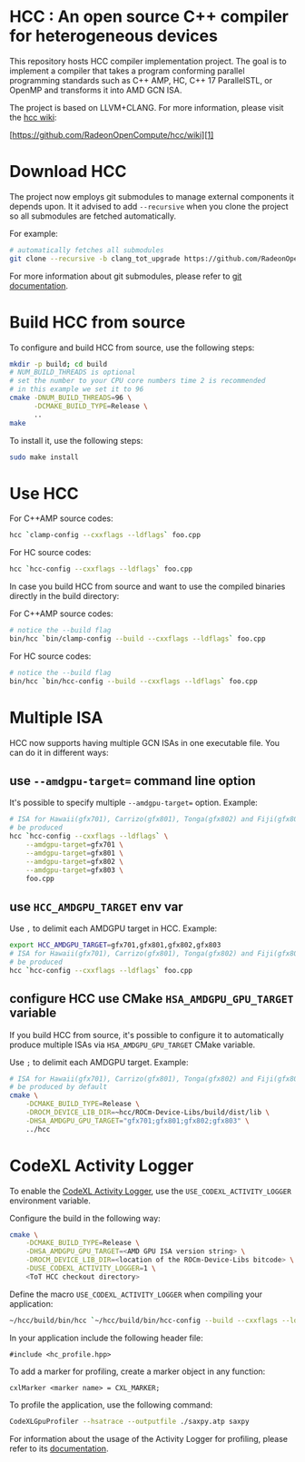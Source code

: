 HCC : An open source C++ compiler for heterogeneous devices
===========================================================
This repository hosts HCC compiler implementation project. The goal is to 
implement a compiler that takes a program conforming parallel programming 
standards such as C++ AMP, HC, C++ 17 ParallelSTL, or OpenMP and transforms it 
into AMD GCN ISA.

The project is based on LLVM+CLANG. For more information, please visit the 
[hcc wiki][1]:

[https://github.com/RadeonOpenCompute/hcc/wiki][1]

Download HCC
============
The project now employs git submodules to manage external components it depends 
upon. It it advised to add `--recursive` when you clone the project so all 
submodules are fetched automatically.

For example:
```bash
# automatically fetches all submodules
git clone --recursive -b clang_tot_upgrade https://github.com/RadeonOpenCompute/hcc.git
```

For more information about git submodules, please refer to [git documentation][2].

Build HCC from source
=====================
To configure and build HCC from source, use the following steps:
```bash
mkdir -p build; cd build
# NUM_BUILD_THREADS is optional
# set the number to your CPU core numbers time 2 is recommended
# in this example we set it to 96
cmake -DNUM_BUILD_THREADS=96 \
      -DCMAKE_BUILD_TYPE=Release \
      ..
make
```

To install it, use the following steps:
```bash
sudo make install
```

Use HCC
=======
For C++AMP source codes:
```bash
hcc `clamp-config --cxxflags --ldflags` foo.cpp
```

For HC source codes:
```bash
hcc `hcc-config --cxxflags --ldflags` foo.cpp
```

In case you build HCC from source and want to use the compiled binaries
directly in the build directory:

For C++AMP source codes:
```bash
# notice the --build flag
bin/hcc `bin/clamp-config --build --cxxflags --ldflags` foo.cpp
```

For HC source codes:
```bash
# notice the --build flag
bin/hcc `bin/hcc-config --build --cxxflags --ldflags` foo.cpp
```

Multiple ISA
============

HCC now supports having multiple GCN ISAs in one executable file. You can do it 
in different ways:

use `--amdgpu-target=` command line option
------------------------------------------
It's possible to specify multiple `--amdgpu-target=` option. Example:

```bash
# ISA for Hawaii(gfx701), Carrizo(gfx801), Tonga(gfx802) and Fiji(gfx803) would 
# be produced
hcc `hcc-config --cxxflags --ldflags` \
    --amdgpu-target=gfx701 \
    --amdgpu-target=gfx801 \
    --amdgpu-target=gfx802 \
    --amdgpu-target=gfx803 \
    foo.cpp
```

use `HCC_AMDGPU_TARGET` env var
------------------------------------------
Use `,` to delimit each AMDGPU target in HCC. Example:

```bash
export HCC_AMDGPU_TARGET=gfx701,gfx801,gfx802,gfx803
# ISA for Hawaii(gfx701), Carrizo(gfx801), Tonga(gfx802) and Fiji(gfx803) would 
# be produced
hcc `hcc-config --cxxflags --ldflags` foo.cpp
```

configure HCC use CMake `HSA_AMDGPU_GPU_TARGET` variable
---------------------------------------------------------
If you build HCC from source, it's possible to configure it to automatically
produce multiple ISAs via `HSA_AMDGPU_GPU_TARGET` CMake variable.

Use `;` to delimit each AMDGPU target. Example:

```bash
# ISA for Hawaii(gfx701), Carrizo(gfx801), Tonga(gfx802) and Fiji(gfx803) would 
# be produced by default
cmake \
    -DCMAKE_BUILD_TYPE=Release \
    -DROCM_DEVICE_LIB_DIR=~hcc/ROCm-Device-Libs/build/dist/lib \
    -DHSA_AMDGPU_GPU_TARGET="gfx701;gfx801;gfx802;gfx803" \
    ../hcc
```

CodeXL Activity Logger
======================
To enable the [CodeXL Activity Logger][7], use the `USE_CODEXL_ACTIVITY_LOGGER` 
environment variable.

Configure the build in the following way: 
```bash
cmake \
    -DCMAKE_BUILD_TYPE=Release \
    -DHSA_AMDGPU_GPU_TARGET=<AMD GPU ISA version string> \
    -DROCM_DEVICE_LIB_DIR=<location of the ROCm-Device-Libs bitcode> \
    -DUSE_CODEXL_ACTIVITY_LOGGER=1 \
    <ToT HCC checkout directory>
```

Define the macro `USE_CODEXL_ACTIVITY_LOGGER` when compiling your application:
```bash
~/hcc/build/bin/hcc `~/hcc/build/bin/hcc-config --build --cxxflags --ldflags` saxpy.cpp -std=c++11 -DUSE_CODEXL_ACTIVITY_LOGGER -o saxpy
```

In your application include the following header file:
```
#include <hc_profile.hpp>
```

To add a marker for profiling, create a marker object in any function:
```
cxlMarker <marker name> = CXL_MARKER;
```

To profile the application, use the following command:
```bash
CodeXLGpuProfiler --hsatrace --outputfile ./saxpy.atp saxpy
```

For information about the usage of the Activity Logger for profiling, please 
refer to its [documentation][8].

[//]: # (References)
[1]: https://github.com/RadeonOpenCompute/hcc/wiki
[2]: https://git-scm.com/book/en/v2/Git-Tools-Submodules
[7]: https://github.com/RadeonOpenCompute/ROCm-Profiler/tree/master/CXLActivityLogger
[8]: https://github.com/RadeonOpenCompute/ROCm-Profiler/blob/master/CXLActivityLogger/doc/AMDTActivityLogger.pdf
